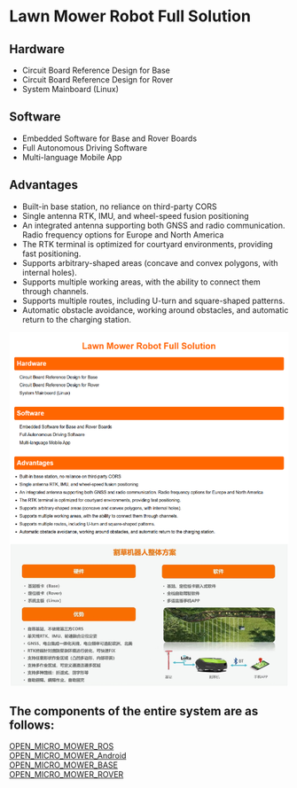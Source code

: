 # Lawn Mower Robot Full Solution

## Hardware
- Circuit Board Reference Design for Base
- Circuit Board Reference Design for Rover
- System Mainboard (Linux)

## Software
- Embedded Software for Base and Rover Boards
- Full Autonomous Driving Software
- Multi-language Mobile App

## Advantages
- Built-in base station, no reliance on third-party CORS
- Single antenna RTK, IMU, and wheel-speed fusion positioning
- An integrated antenna supporting both GNSS and radio communication. Radio frequency options for Europe and North America
- The RTK terminal is optimized for courtyard environments, providing fast positioning.
- Supports arbitrary-shaped areas (concave and convex polygons, with internal holes).
- Supports multiple working areas, with the ability to connect them through channels.
- Supports multiple routes, including U-turn and square-shaped patterns.
- Automatic obstacle avoidance, working around obstacles, and automatic return to the charging station.

![Detail Description](https://github.com/lguitech/open_micro_mower_android/blob/main/mower.png)

## The components of the entire system are as follows:

[OPEN_MICRO_MOWER_ROS](https://github.com/lguitech/open_micro_mower_ros)  
[OPEN_MICRO_MOWER_Android](https://github.com/lguitech/open_micro_mower_android)  
[OPEN_MICRO_MOWER_BASE](https://github.com/lguitech/open_micro_mower_base)  
[OPEN_MICRO_MOWER_ROVER](https://github.com/lguitech/open_micro_mower_rover)  